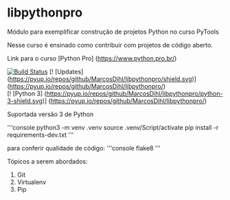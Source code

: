 # libpythonpro
Módulo para exemplificar construção de projetos Python no curso PyTools

Nesse curso é ensinado como contribuir com projetos de código aberto.

Link para o curso [Python Pro] (https://www.python.pro.br/) 

[![Build Status](https://travis-ci.org/MarcosDihl/libpythonpro.svg?branch=main)](https://travis-ci.org/MarcosDihl/libpythonpro)
[! [Updates] (https://pyup.io/repos/github/MarcosDihl/libpythonpro/shield.svg)] (https://pyup.io/repos/github/MarcosDihl/libpythonpro/)          
[! [Python 3] (https://pyup.io/repos/github/MarcosDihl/libpythonpro/python-3-shield.svg)] (https://pyup.io/repos/github/MarcosDihl/libpythonpro/)

Suportada versão 3 de Python

'''console
python3 -m venv .venv
source .venv/Script/activate
pip install -r requirements-dev.txt
'''

para conferir qualidade de código:
'''console
flake8
'''

Tópicos a serem abordados:
 1. Git
 2. Virtualenv
 3. Pip